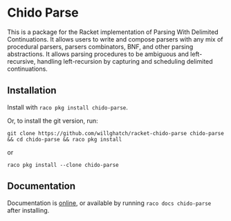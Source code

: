 # Chido Parse

This is a package for the Racket implementation of Parsing With Delimited Continuations.
It allows users to write and compose parsers with any mix of procedural parsers, parsers combinators, BNF, and other parsing abstractions.
It allows parsing procedures to be ambiguous and left-recursive, handling left-recursion by capturing and scheduling delimited continuations.

## Installation
Install with `raco pkg install chido-parse`.

Or, to install the git version, run:

`git clone https://github.com/willghatch/racket-chido-parse chido-parse && cd chido-parse && raco pkg install`

or

`raco pkg install --clone chido-parse`

## Documentation

Documentation is [online](http://docs.racket-lang.org/chido-parse/index.html), or
available by running `raco docs chido-parse` after installing.
